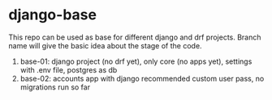 # django-base
This repo can be used as base for different django and drf projects. Branch name will give the basic idea about the stage of the code.

1. base-01: django project (no drf yet), only core (no apps yet), settings with .env file, postgres as db
2. base-02: accounts app with django recommended custom user pass, no migrations run so far

